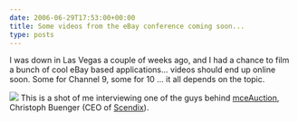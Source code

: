 ```yaml
---
date: 2006-06-29T17:53:00+00:00
title: Some videos from the eBay conference coming soon...
type: posts
---
```

I was down in Las Vegas a couple of weeks ago, and I had a chance to film a bunch of cool eBay based applications... videos should end up online soon. Some for Channel 9, some for 10 ... it all depends on the topic.

[<img src="http://static.flickr.com/46/172676032_4556ec093a_t.jpg" border="0" />](http://flickr.com/photos/amberphotography/172676032/)
This is a shot of me interviewing one of the guys behind [mceAuction](http://www.scendix.com/mceauction/), Christoph Buenger (CEO of [Scendix](http://www.scendix.com/)).
